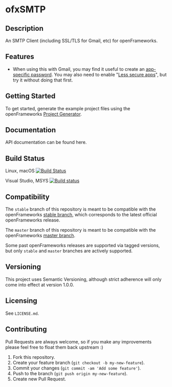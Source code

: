 ofxSMTP
=======

## Description

An SMTP Client (including SSL/TLS for Gmail, etc) for openFrameworks.

## Features

- When using this with Gmail, you may find it useful to create an [app-specific password](https://support.google.com/accounts/answer/185833?hl=en). You may also need to enable "[Less secure apps](https://support.google.com/accounts/answer/6010255?hl=en)", but try it without doing that first.

## Getting Started

To get started, generate the example project files using the openFrameworks [Project Generator](http://openframeworks.cc/learning/01_basics/how_to_add_addon_to_project/).

## Documentation

API documentation can be found here.

## Build Status

Linux, macOS [![Build Status](https://travis-ci.org/bakercp/ofxSMTP.svg?branch=master)](https://travis-ci.org/bakercp/ofxSMTP)

Visual Studio, MSYS [![Build status](https://ci.appveyor.com/api/projects/status/601qtpifl060q6mn/branch/master?svg=true)](https://ci.appveyor.com/project/bakercp/ofxsmtp/branch/master)

## Compatibility

The `stable` branch of this repository is meant to be compatible with the openFrameworks [stable branch](https://github.com/openframeworks/openFrameworks/tree/stable), which corresponds to the latest official openFrameworks release.

The `master` branch of this repository is meant to be compatible with the openFrameworks [master branch](https://github.com/openframeworks/openFrameworks/tree/master).

Some past openFrameworks releases are supported via tagged versions, but only `stable` and `master` branches are actively supported.

## Versioning

This project uses Semantic Versioning, although strict adherence will only come into effect at version 1.0.0.

## Licensing

See `LICENSE.md`.

## Contributing

Pull Requests are always welcome, so if you make any improvements please feel free to float them back upstream :)

1. Fork this repository.
2. Create your feature branch (`git checkout -b my-new-feature`).
3. Commit your changes (`git commit -am 'Add some feature'`).
4. Push to the branch (`git push origin my-new-feature`).
5. Create new Pull Request.
